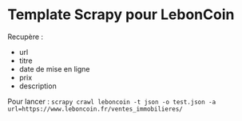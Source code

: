 # Template Scrapy pour LebonCoin


Recupère :
* url
* titre
* date de mise en ligne
* prix
* description

Pour lancer : `scrapy crawl leboncoin -t json -o test.json -a url=https://www.leboncoin.fr/ventes_immobilieres/`